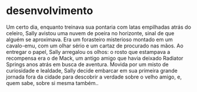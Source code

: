 # desenvolvimento
Um certo dia, enquanto treinava sua pontaria com latas empilhadas atrás do celeiro, Sally avistou uma nuvem de poeira no horizonte, sinal de que alguém se aproximava. Era um forasteiro misterioso montado em um cavalo-emu, com um olhar sério e um cartaz de procurado nas mãos. Ao entregar o papel, Sally arregalou os olhos: o rosto que estampava a recompensa era o de Mack, um antigo amigo que havia deixado Radiator Springs anos atrás em busca de aventura. Movida por um misto de curiosidade e lealdade, Sally decide embarcar em sua primeira grande jornada fora da cidade para descobrir a verdade sobre o velho amigo, e, quem sabe, sobre si mesma também..

